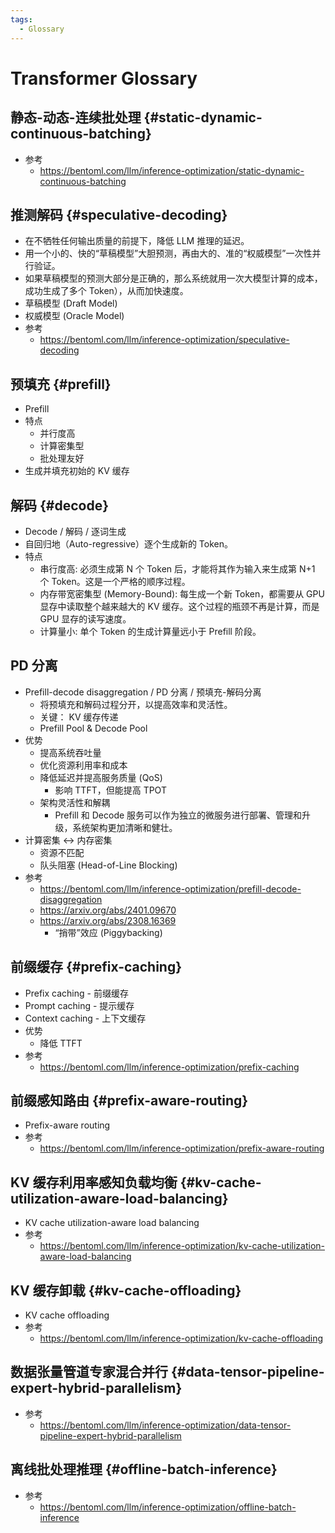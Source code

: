 ```yaml
---
tags:
  - Glossary
---
```


# Transformer Glossary

## 静态-动态-连续批处理 {#static-dynamic-continuous-batching}

- 参考
  - https://bentoml.com/llm/inference-optimization/static-dynamic-continuous-batching

## 推测解码 {#speculative-decoding}

- 在不牺牲任何输出质量的前提下，降低 LLM 推理的延迟。
- 用一个小的、快的“草稿模型”大胆预测，再由大的、准的“权威模型”一次性并行验证。
- 如果草稿模型的预测大部分是正确的，那么系统就用一次大模型计算的成本，成功生成了多个 Token），从而加快速度。
- 草稿模型 (Draft Model)
- 权威模型 (Oracle Model)
- 参考
  - https://bentoml.com/llm/inference-optimization/speculative-decoding

## 预填充 {#prefill}

- Prefill
- 特点
  - 并行度高
  - 计算密集型
  - 批处理友好
- 生成并填充初始的 KV 缓存

## 解码 {#decode}

- Decode / 解码 / 逐词生成
- 自回归地（Auto-regressive）逐个生成新的 Token。
- 特点
  - 串行度高: 必须生成第 N 个 Token 后，才能将其作为输入来生成第 N+1 个 Token。这是一个严格的顺序过程。
  - 内存带宽密集型 (Memory-Bound): 每生成一个新 Token，都需要从 GPU 显存中读取整个越来越大的 KV 缓存。这个过程的瓶颈不再是计算，而是 GPU 显存的读写速度。
  - 计算量小: 单个 Token 的生成计算量远小于 Prefill 阶段。

## PD 分离

- Prefill-decode disaggregation / PD 分离 / 预填充-解码分离
  - 将预填充和解码过程分开，以提高效率和灵活性。
  - 关键： KV 缓存传递
  - Prefill Pool & Decode Pool
- 优势
  - 提高系统吞吐量
  - 优化资源利用率和成本
  - 降低延迟并提高服务质量 (QoS)
    - 影响 TTFT，但能提高 TPOT
  - 架构灵活性和解耦
    - Prefill 和 Decode 服务可以作为独立的微服务进行部署、管理和升级，系统架构更加清晰和健壮。
- 计算密集 <-> 内存密集
  - 资源不匹配
  - 队头阻塞 (Head-of-Line Blocking)
- 参考
  - https://bentoml.com/llm/inference-optimization/prefill-decode-disaggregation
  - https://arxiv.org/abs/2401.09670
  - https://arxiv.org/abs/2308.16369
    - “捎带”效应 (Piggybacking)

## 前缀缓存 {#prefix-caching}

- Prefix caching - 前缀缓存
- Prompt caching - 提示缓存
- Context caching - 上下文缓存
- 优势
  - 降低 TTFT
- 参考
  - https://bentoml.com/llm/inference-optimization/prefix-caching

## 前缀感知路由 {#prefix-aware-routing}

- Prefix-aware routing
- 参考
  - https://bentoml.com/llm/inference-optimization/prefix-aware-routing

## KV 缓存利用率感知负载均衡 {#kv-cache-utilization-aware-load-balancing}

- KV cache utilization-aware load balancing
- 参考
  - https://bentoml.com/llm/inference-optimization/kv-cache-utilization-aware-load-balancing

## KV 缓存卸载 {#kv-cache-offloading}

- KV cache offloading
- 参考
  - https://bentoml.com/llm/inference-optimization/kv-cache-offloading

## 数据张量管道专家混合并行 {#data-tensor-pipeline-expert-hybrid-parallelism}

- 参考
  - https://bentoml.com/llm/inference-optimization/data-tensor-pipeline-expert-hybrid-parallelism

## 离线批处理推理 {#offline-batch-inference}

- 参考
  - https://bentoml.com/llm/inference-optimization/offline-batch-inference
